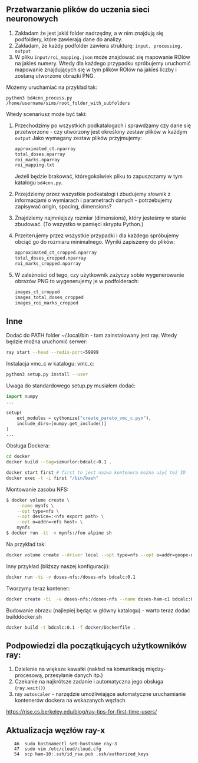 ## Przetwarzanie plików do uczenia sieci neuronowych

1. Zakładam że jest jakiś folder nadrzędny, a w nim znajdują się podfoldery,
które zawierają dane do analizy. 
2. Zakładam, że każdy podfolder zawiera strukturę: `input, processing, output`
3. W pliku `input/roi_mapping.json` może znajdować się mapowanie ROIów na
jakieś numery. Wtedy dla każdego przypadku spróbujemy uruchomić mapowanie
znajdujących się w tym plików ROIów na jakieś liczby i zostaną utworzone
obrazki PNG.


Możemy uruchamiać na przykład tak:

```
python3 bd4cnn_process.py /home/username/sims/root_folder_with_subfolders
```

Wtedy scenariusz może być taki:

1. Przechodzimy po wszystkich podkatalogach i sprawdzamy czy dane się przetworzone - czy utworzony jest określony zestaw plików w każdym `output` Jako wymagany zestaw plików przyjmujemy:
    
    ```bash
    approximated_ct.nparray
    total_doses.nparray
    roi_marks.nparray
    roi_mapping.txt
    ```

    Jeżeli będzie brakować, któregokolwiek pliku to zapuszczamy w tym katalogu `bd4cnn.py`.

2. Przejdziemy przez wszystkie podkatalogi i zbudujemy słownik z informacjami o wymiarach i parametrach danych - potrzebujemy zapisywać origin, spacing, dimensions?

3. Znajdziemy najmniejszy rozmiar (dimensions), który jesteśmy w stanie zbudować. (To wszystko w pamięci skryptu Python.)

4. Przeiterujemy przez wszystkie przypadki i dla każdego spróbujemy obciąć go do rozmiaru minimalnego. Wyniki zapiszemy do plików:

    ```bash
    approximated_ct_cropped.nparray
    total_doses_cropped.nparray
    roi_marks_cropped.nparray
    ```

5. W zależności od tego, czy użytkownik zażyczy sobie wygenerowanie obrazów PNG to wygenerujemy je w podfolderach:

    ```bash
    images_ct_cropped
    images_total_doses_cropped
    images_roi_marks_cropped
    ```

## Inne

Dodać do PATH folder ~/.local/bin - tam zainstalowany jest ray. Wtedy będzie można uruchomić serwer:

```bash
ray start --head --redis-port=59999
```


Instalacja vmc_c w katalogu: vmc_c:

```bash 
python3 setup.py install --user
```

Uwaga do standardowego setup.py musiałem dodać:

```python
import numpy
...

setup(
    ext_modules = cythonize("create_pareto_vmc_c.pyx"), 
    include_dirs=[numpy.get_include()]
)
...
```

Obsługa Dockera:

```bash
cd docker
docker build --tag=szmurlor:bdcalc-0.1 .

docker start first # first to jest nazwa kontenera można użyć też ID
docker exec -t -i first "/bin/bash"

```

Montowanie zasobu NFS:

```bash
$ docker volume create \
    --name mynfs \
    --opt type=nfs \
    --opt device=:<nfs export path> \
    --opt o=addr=<nfs host> \
    mynfs
$ docker run -it -v mynfs:/foo alpine sh
```

Na przykład tak:

```bash
docker volume create --driver local --opt type=nfs --opt o=addr=goope-nas-2 --opt device=:/nfs/doses doses-nf
```

Inny przykład (bliższy naszej konfiguracji):

```bash
docker run -ti -v doses-nfs:/doses-nfs bdcalc:0.1
```

Tworzymy teraz kontener:

```bash
docker create -ti  -v doses-nfs:/doses-nfs --name doses-ham-c1 bdcalc:0.1
```

Budowanie obrazu (najlepiej będąc w główny katalogu) - warto teraz dodać builddocker.sh

```bash
docker build -t bdcalc:0.1 -f docker/Dockerfile .
```

## Podpowiedzi dla początkujących użytkowników ray:

1. Dzielenie na większe kawałki (nakład na komunikację między-procesową, przesyłanie danych itp.)
2. Czekanie na najkrótsze zadanie i automatyczna jego obsługa (```ray.wait()```)
3. ray ```autoscaler``` - narzędzie umożliwiające automatyczne uruchamianie kontenerów dockera na wskazanych węzłach

https://rise.cs.berkeley.edu/blog/ray-tips-for-first-time-users/



## Aktualizacja węzłów ray-x

```
   46  sudo hostnamectl set-hostname ray-3
   47  sudo vim /etc/cloud/cloud.cfg
   54  scp ham-10:.ssh/id_rsa.pub .ssh/authorized_keys
```

